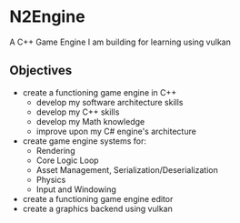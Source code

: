 # N2Engine
A C++ Game Engine I am building for learning using vulkan

## Objectives
- create a functioning game engine in C++
    - develop my software architecture skills
    - develop my C++ skills
    - develop my Math knowledge
    - improve upon my C# engine's architecture
- create game engine systems for:
    - Rendering
    - Core Logic Loop
    - Asset Management, Serialization/Deserialization
    - Physics
    - Input and Windowing
- create a functioning game engine editor
- create a graphics backend using vulkan